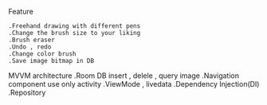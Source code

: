 Feature

    .Freehand drawing with different pens
    .Change the brush size to your liking
    .Brush eraser
    .Undo , redo
    .Change color brush 
    .Save image bitmap in DB 
    
MVVM architecture 
    .Room DB insert , delele , query image
    .Navigation component use only activity
    .ViewMode , livedata 
    .Dependency Injection(DI)
    .Repository
